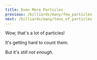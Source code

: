 ```yaml
---
title: Even More Particles
previous: /billiards/many/few_particles
next: /billiards/many/tons_of_particles
---
```


<script>
    var sim = createSimulation({
        initialize: function(simulation) {
            var p = simulation.parameters;
            p.friction = 0.2;
            p.boxWidth = 90;

            initBilliards(simulation, 232);

    		setToolbarAvailableTools(simulation.toolbar, ["impulse"]);
        }
    });
</script>


Wow, that's a lot of particles!

It's getting hard to count them.

But it's _still not enough_.
